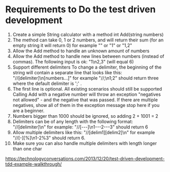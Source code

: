 

# Requirements to Do the test driven development

1. Create a simple String calculator with a method int Add(string numbers)
2. The method can take 0, 1 or 2 numbers, and will return their sum (for an empty string it will return 0) for example "" or "1" or "1,2"
3. Allow the Add method to handle an unknown amount of numbers
4. Allow the Add method to handle new lines between numbers (instead of commas). The following input is ok: "1\n2,3" (will equal 6)
5. Support different delimiters To change a delimiter, the beginning of the string will contain a separate line that looks like this: "//[delimiter]\n[numbers…]" for example "//;\n1;2" should return three where the default delimiter is ';' .
6. The first line is optional. All existing scenarios should still be supported
    Calling Add with a negative number will throw an exception "negatives not allowed" - and the negative that was passed. If there are multiple negatives, show all of them in the exception message stop here if you are a beginner.
7. Numbers bigger than 1000 should be ignored, so adding 2 + 1001 = 2
8. Delimiters can be of any length with the following format: "//[delimiter]\n" for example: "//[---]\n1---2---3" should return 6
9. Allow multiple delimiters like this: "//[delim1][delim2]\n" for example "//[-][%]\n1-2%3" should return 6.
10. Make sure you can also handle multiple delimiters with length longer than one char

https://technologyconversations.com/2013/12/20/test-driven-development-tdd-example-walkthrough/
